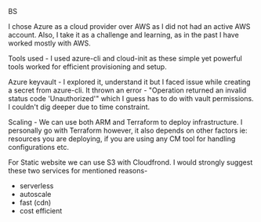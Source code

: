 BS

I chose Azure as a cloud provider over AWS as I did not had an active AWS account. Also, I take it as a challenge and learning, as in the past I have worked mostly with AWS.


Tools used - 
I used azure-cli and cloud-init as these simple yet powerful tools worked for efficient provisioning and setup.

Azure keyvault - I explored it, understand it but I faced issue while creating a secret from azure-cli. It thrown an error - "Operation returned an invalid status code 'Unauthorized'" which I guess has  to do with vault permissions. I couldn't dig deeper due to time constraint.

Scaling -
We can use both ARM and Terraform to deploy infrastructure. I personally go with Terraform however, it also depends on other factors ie: resources you are deploying, if you are using any CM tool for handling configurations etc.

For Static website we can use S3 with Cloudfrond. I would strongly suggest these two services for mentioned reasons-

- serverless
- autoscale
- fast (cdn)
- cost efficient